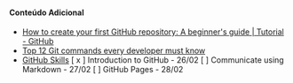 #### Conteúdo Adicional 
- [How to create your first GitHub repository: A beginner's guide | Tutorial - GitHub](https://www.youtube.com/watch?v=-RZ03WHqkaY)
- [Top 12 Git commands every developer must know](https://github.blog/developer-skills/github/top-12-git-commands-every-developer-must-know/)
- [GitHub Skills](https://skills.github.com)
	[ x ] Introduction to GitHub - 26/02
	[   ] Communicate using Markdown - 27/02
	[   ] GitHub Pages - 28/02